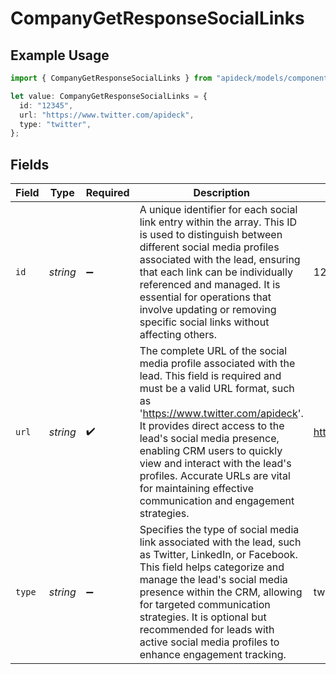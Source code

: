 # CompanyGetResponseSocialLinks

## Example Usage

```typescript
import { CompanyGetResponseSocialLinks } from "apideck/models/components";

let value: CompanyGetResponseSocialLinks = {
  id: "12345",
  url: "https://www.twitter.com/apideck",
  type: "twitter",
};
```

## Fields

| Field                                                                                                                                                                                                                                                                                                                                                                                                        | Type                                                                                                                                                                                                                                                                                                                                                                                                         | Required                                                                                                                                                                                                                                                                                                                                                                                                     | Description                                                                                                                                                                                                                                                                                                                                                                                                  | Example                                                                                                                                                                                                                                                                                                                                                                                                      |
| ------------------------------------------------------------------------------------------------------------------------------------------------------------------------------------------------------------------------------------------------------------------------------------------------------------------------------------------------------------------------------------------------------------ | ------------------------------------------------------------------------------------------------------------------------------------------------------------------------------------------------------------------------------------------------------------------------------------------------------------------------------------------------------------------------------------------------------------ | ------------------------------------------------------------------------------------------------------------------------------------------------------------------------------------------------------------------------------------------------------------------------------------------------------------------------------------------------------------------------------------------------------------ | ------------------------------------------------------------------------------------------------------------------------------------------------------------------------------------------------------------------------------------------------------------------------------------------------------------------------------------------------------------------------------------------------------------ | ------------------------------------------------------------------------------------------------------------------------------------------------------------------------------------------------------------------------------------------------------------------------------------------------------------------------------------------------------------------------------------------------------------ |
| `id`                                                                                                                                                                                                                                                                                                                                                                                                         | *string*                                                                                                                                                                                                                                                                                                                                                                                                     | :heavy_minus_sign:                                                                                                                                                                                                                                                                                                                                                                                           | A unique identifier for each social link entry within the array. This ID is used to distinguish between different social media profiles associated with the lead, ensuring that each link can be individually referenced and managed. It is essential for operations that involve updating or removing specific social links without affecting others.                                                       | 12345                                                                                                                                                                                                                                                                                                                                                                                                        |
| `url`                                                                                                                                                                                                                                                                                                                                                                                                        | *string*                                                                                                                                                                                                                                                                                                                                                                                                     | :heavy_check_mark:                                                                                                                                                                                                                                                                                                                                                                                           | The complete URL of the social media profile associated with the lead. This field is required and must be a valid URL format, such as 'https://www.twitter.com/apideck'. It provides direct access to the lead's social media presence, enabling CRM users to quickly view and interact with the lead's profiles. Accurate URLs are vital for maintaining effective communication and engagement strategies. | https://www.twitter.com/apideck                                                                                                                                                                                                                                                                                                                                                                              |
| `type`                                                                                                                                                                                                                                                                                                                                                                                                       | *string*                                                                                                                                                                                                                                                                                                                                                                                                     | :heavy_minus_sign:                                                                                                                                                                                                                                                                                                                                                                                           | Specifies the type of social media link associated with the lead, such as Twitter, LinkedIn, or Facebook. This field helps categorize and manage the lead's social media presence within the CRM, allowing for targeted communication strategies. It is optional but recommended for leads with active social media profiles to enhance engagement tracking.                                                 | twitter                                                                                                                                                                                                                                                                                                                                                                                                      |